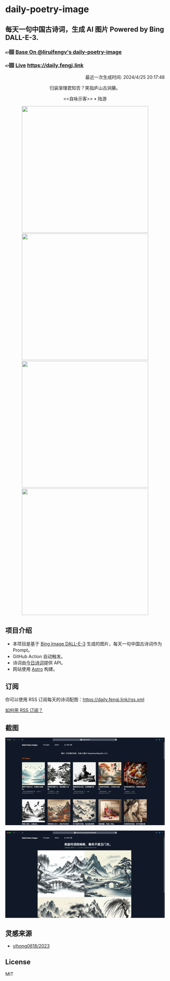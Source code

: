
# daily-poetry-image

## 每天一句中国古诗词，生成 AI 图片 Powered by Bing DALL-E-3.

### 👉🏽 [Base On @liruifengv's daily-poetry-image](https://github.com/liruifengv/daily-poetry-image)

### 👉🏽 [Live](https://daily.fengj.link) https://daily.fengj.link

<p align="right">
  最近一次生成时间: 2024/4/25 20:17:48
</p>
<p align="center">
归装渐理君知否？笑指庐山古涧藤。
</p>
<p align="center">
<<自咏示客>> • 陆游
</p>
<p align="center">
<img src="https://tse2.mm.bing.net/th/id/OIG1.MfEmOvbGwdupCrb4Dyse" height="400" width="400" />
<img src="https://tse1.mm.bing.net/th/id/OIG1.FPd4IEz36tAEVk5U93GO" height="400" width="400" />
<img src="https://tse4.mm.bing.net/th/id/OIG1.TPp2BNwfbAybuquYM.pi" height="400" width="400" />
<img src="https://tse2.mm.bing.net/th/id/OIG1.9zSoYF687ITR1PWM2Vzt" height="400" width="400" />
</p>

## 项目介绍

-   本项目是基于 [Bing Image DALL-E-3](https://www.bing.com/images/create) 生成的图片，每天一句中国古诗词作为 Prompt。
-   GitHub Action 自动触发。
-   诗词由[今日诗词](https://www.jinrishici.com/)提供 API。
-   网站使用 [Astro](https://astro.build) 构建。

## 订阅

你可以使用 RSS 订阅每天的诗词配图：https://daily.fengj.link/rss.xml

[如何用 RSS 订阅？](https://zhuanlan.zhihu.com/p/55026716)

## 截图

![图片列表](./screenshots/Snipaste_2023-12-28_21-00-26.png)

![图片详情](./screenshots/Snipaste_2023-12-28_21-00-53.png)

## 灵感来源

-   [yihong0618/2023](https://github.com/yihong0618/2023)

## License

MIT
